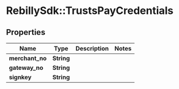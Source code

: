 # RebillySdk::TrustsPayCredentials

## Properties
Name | Type | Description | Notes
------------ | ------------- | ------------- | -------------
**merchant_no** | **String** |  | 
**gateway_no** | **String** |  | 
**signkey** | **String** |  | 

